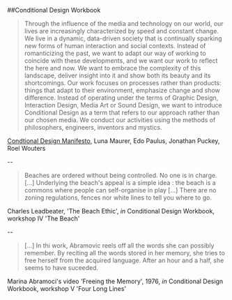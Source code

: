 ##Conditional Design Workbook

>Through the influence of the media and technology on our world, our lives are increasingly characterized by speed and constant change. We live in a dynamic, data-driven society that is continually sparking new forms of human interaction and social contexts. Instead of romanticizing the past, we want to adapt our way of working to coincide with these developments, and we want our work to reflect the here and now. We want to embrace the complexity of this landscape, deliver insight into it and show both its beauty and its shortcomings.
>Our work focuses on processes rather than products: things that adapt to their environment, emphasize change and show difference.
>Instead of operating under the terms of Graphic Design, Interaction Design, Media Art or Sound Design, we want to introduce Conditional Design as a term that refers to our approach rather than our chosen media. We conduct our activities using the methods of philosophers, engineers, inventors and mystics.

[Condtional Design Manifesto](http://conditionaldesign.org/manifesto/), Luna Maurer, Edo Paulus, Jonathan Puckey, Roel Wouters

--
> Beaches are ordered without being controlled. No one is in charge. [...] Underlying the beach's appeal is a simple idea : the beach is a commons where people can self-organise in play [...] There are no zoning regulations, fences nor white lines to tell you where to go.

Charles Leadbeater, 'The Beach Ethic', *in* Conditional Design Workbook, workshop IV 'The Beach'

--
> [...] In thi work, Abramovic reels off all the words she can possibly remember. By reciting all the words stored in her memory, she tries to free herself from the acquired language. After an hour and a half, she seems to have suceeded.

Marina Abramoci's video 'Freeing the Memory', 1976, *in* Conditional Design Workbook, workshop V 'Four Long Lines'
